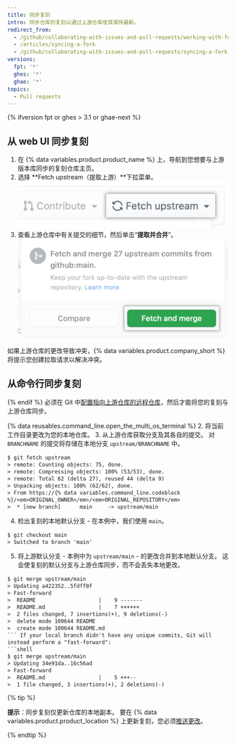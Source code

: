 ```yaml
---
title: 同步复刻
intro: 同步仓库的复刻以通过上游仓库使其保持最新。
redirect_from:
  - /github/collaborating-with-issues-and-pull-requests/working-with-forks/syncing-a-fork
  - /articles/syncing-a-fork
  - /github/collaborating-with-issues-and-pull-requests/syncing-a-fork
versions:
  fpt: '*'
  ghes: '*'
  ghae: '*'
topics:
  - Pull requests
---
```


{% ifversion fpt or ghes > 3.1 or ghae-next %}

## 从 web UI 同步复刻

1. 在 {% data variables.product.product_name %} 上，导航到您想要与上游版本库同步的复刻仓库主页。
1. 选择 **Fetch upstream（提取上游）**下拉菜单。 !["Fetch upstream（提取上游）"下拉菜单](/assets/images/help/repository/fetch-upstream-drop-down.png)
1. 查看上游仓库中有关提交的细节，然后单击“**提取并合并**”。 !["提取并合并"按钮](/assets/images/help/repository/fetch-and-merge-button.png)

如果上游仓库的更改导致冲突，{% data variables.product.company_short %} 将提示您创建拉取请求以解决冲突。

## 从命令行同步复刻

{% endif %}
必须在 Git 中[配置指向上游仓库的远程仓库](/articles/configuring-a-remote-for-a-fork)，然后才能将您的复刻与上游仓库同步。

{% data reusables.command_line.open_the_multi_os_terminal %}
2. 将当前工作目录更改为您的本地仓库。
3. 从上游仓库获取分支及其各自的提交。 对 `BRANCHNAME` 的提交将存储在本地分支 `upstream/BRANCHNAME` 中。
  ```shell
  $ git fetch upstream
  > remote: Counting objects: 75, done.
  > remote: Compressing objects: 100% (53/53), done.
  > remote: Total 62 (delta 27), reused 44 (delta 9)
  > Unpacking objects: 100% (62/62), done.
  > From https://{% data variables.command_line.codeblock %}/<em>ORIGINAL_OWNER</em>/<em>ORIGINAL_REPOSITORY</em>
  >  * [new branch]      main     -> upstream/main
  ```
4. 检出复刻的本地默认分支 - 在本例中，我们使用 `main`。
  ```shell
  $ git checkout main
  > Switched to branch 'main'
  ```
5. 将上游默认分支 - 本例中为 `upstream/main` - 的更改合并到本地默认分支。 这会使复刻的默认分支与上游仓库同步，而不会丢失本地更改。
  ```shell
  $ git merge upstream/main
  > Updating a422352..5fdff0f
  > Fast-forward
  >  README                    |    9 -------
  >  README.md                 |    7 ++++++
  >  2 files changed, 7 insertions(+), 9 deletions(-)
  >  delete mode 100644 README
  >  create mode 100644 README.md
  ``` If your local branch didn't have any unique commits, Git will instead perform a "fast-forward":
  ```shell
  $ git merge upstream/main
  > Updating 34e91da..16c56ad
  > Fast-forward
  >  README.md                 |    5 +++--
  >  1 file changed, 3 insertions(+), 2 deletions(-)
  ```

{% tip %}

**提示**：同步复刻仅更新仓库的本地副本。 要在 {% data variables.product.product_location %} 上更新复刻，您必须[推送更改](/github/getting-started-with-github/pushing-commits-to-a-remote-repository/)。

{% endtip %}
